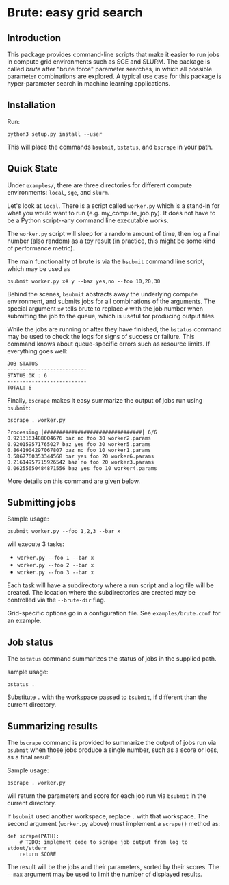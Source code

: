 # Brute: easy grid search

## Introduction

This package provides command-line scripts that make it easier to run jobs in compute grid environments such as SGE and SLURM. The package is called *brute* after "brute force" parameter searches, in which all possible parameter combinations are explored. A typical use case for this package is hyper-parameter search in machine learning applications.

## Installation

Run:

    python3 setup.py install --user

This will place the commands `bsubmit`, `bstatus`, and `bscrape` in your path.

## Quick State

Under `examples/`, there are three directories for different compute environments: `local`, `sge`, and `slurm`.

Let's look at `local`. There is a script called `worker.py` which is a stand-in for what you would want to run (e.g. my_compute_job.py). It does not have to be a Python script--any command line executable works. 

The `worker.py` script will sleep for a random amount of time, then log a final number (also random) as a toy result (in practice, this might be some kind of performance metric).

The main functionality of brute is via the `bsubmit` command line script, which may be used 
as

    bsubmit worker.py x# y --baz yes,no --foo 10,20,30

Behind the scenes, `bsubmit` abstracts away the underlying compute environment, and submits jobs for all combinations of the arguments. The special argument `x#` tells brute to replace `#` with the job number when submitting the job to the queue, which is useful for producing output files.

While the jobs are running or after they have finished, the `bstatus` command may be used to check the logs for signs of success or failure. This command knows about queue-specific errors such as resource limits. If everything goes well:

    JOB STATUS
    --------------------------
    STATUS:OK : 6
    --------------------------
    TOTAL: 6

Finally, `bscrape` makes it easy summarize the output of jobs run using `bsubmit`:

    bscrape . worker.py

    Processing |################################| 6/6
    0.9213163488004676 baz no foo 30 worker2.params
    0.920159571765027 baz yes foo 30 worker5.params
    0.8641904297067807 baz no foo 10 worker1.params
    0.5867760353344568 baz yes foo 20 worker6.params
    0.21614957715926542 baz no foo 20 worker3.params
    0.06255650484871556 baz yes foo 10 worker4.params

More details on this command are given below.

## Submitting jobs

Sample usage:

    bsubmit worker.py --foo 1,2,3 --bar x

will execute 3 tasks:

* `worker.py --foo 1 --bar x`
* `worker.py --foo 2 --bar x`
* `worker.py --foo 3 --bar x`

Each task will have a subdirectory where a run script and a log file
will be created. The location where the subdirectories are created may
be controlled via the `--brute-dir` flag.

Grid-specific options go in a configuration file. See
`examples/brute.conf` for an example.

## Job status

The `bstatus` command summarizes the status of jobs in the supplied path.

sample usage:

    bstatus .

Substitute `.` with the workspace passed to `bsubmit`, if different than the current directory.

## Summarizing results

The `bscrape` command is provided to summarize the output of jobs run via `bsubmit`
when those jobs produce a single number, such as a score or loss, as a final result.

Sample usage:

    bscrape . worker.py

will return the parameters and score for each job run via `bsubmit` in the current directory.
   
If `bsubmit` used another workspace, replace `.` with that workspace. The second argument
(`worker.py` above) must implement a `scrape()` method as:

    def scrape(PATH):
        # TODO: implement code to scrape job output from log to stdout/stderr
        return SCORE

The result will be the jobs and their parameters, sorted by their
scores. The `--max` argument may be used to limit the number of
displayed results.